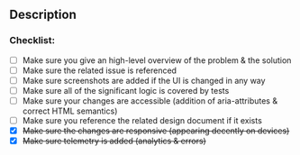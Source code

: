 ## Description

<!--
  Yay new Pull Request! POWERRRRRR!
  (https://www.youtube.com/watch?v=ygBP7MtT3Ac)

  Please take a look at the following checklist and make sure all of the items are checked before submitting your PR.
-->

### Checklist:

- [ ] Make sure you give an high-level overview of the problem & the solution
- [ ] Make sure the related issue is referenced
- [ ] Make sure screenshots are added if the UI is changed in any way
- [ ] Make sure all of the significant logic is covered by tests
- [ ] Make sure your changes are accessible (addition of aria-attributes & correct HTML semantics)
- [ ] Make sure you reference the related design document if it exists
- [x] ~~Make sure the changes are responsive (appearing decently on devices)~~
- [x] ~~Make sure telemetry is added (analytics & errors)~~
